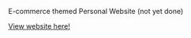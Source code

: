 E-commerce themed Personal Website (not yet done)

[View website here!](https://jesicatjan.github.io/)
